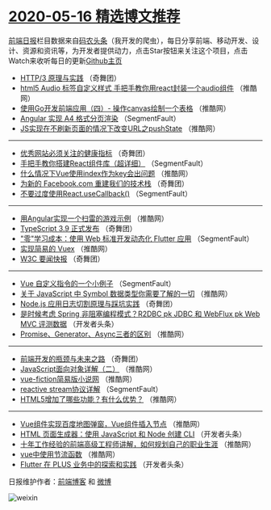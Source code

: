 # [2020-05-16 精选博文推荐](https://toutiao.qdkfweb.cn/date/2020/05/16)

[前端日报](https://qdkfweb.cn/c/news)栏目数据来自[码农头条](https://toutiao.qdkfweb.cn/)（我开发的爬虫），每日分享前端、移动开发、设计、资源和资讯等，为开发者提供动力，点击Star按钮来关注这个项目，点击Watch来收听每日的更新[Github主页](https://github.com/kujian/frontendDaily)
* [HTTP/3 原理与实践](https://toutiao.qdkfweb.cn/135105.html) （奇舞团）
* [html5 Audio 标签自定义样式 手把手教你用react封装一个audio组件](https://toutiao.qdkfweb.cn/142269.html) （推酷网）
* [使用Go开发前端应用（四）- 操作canvas绘制一个表格](https://toutiao.qdkfweb.cn/142280.html) （推酷网）
* [Angular 实现 A4 格式分页渲染](https://toutiao.qdkfweb.cn/142258.html) （SegmentFault）
* [JS实现在不刷新页面的情况下改变URL之pushState](https://toutiao.qdkfweb.cn/142270.html) （推酷网）

***
* [优秀网站必须关注的健康指标](https://toutiao.qdkfweb.cn/142297.html) （奇舞团）
* [手把手教你搭建React组件库（超详细）](https://toutiao.qdkfweb.cn/142259.html) （SegmentFault）
* [什么情况下Vue使用index作为key会出问题](https://toutiao.qdkfweb.cn/142271.html) （推酷网）
* [为新的 Facebook.com 重建我们的技术栈](https://toutiao.qdkfweb.cn/142299.html) （奇舞团）
* [不要过度使用React.useCallback()](https://toutiao.qdkfweb.cn/142260.html) （SegmentFault）

***
* [用Angular实现一个扫雷的游戏示例](https://toutiao.qdkfweb.cn/142272.html) （推酷网）
* [TypeScript 3.9 正式发布](https://toutiao.qdkfweb.cn/142300.html) （奇舞团）
* [&quot;零&quot;学习成本：使用 Web 标准开发动态化 Flutter 应用](https://toutiao.qdkfweb.cn/142261.html) （SegmentFault）
* [实现简易的 Vuex](https://toutiao.qdkfweb.cn/142273.html) （推酷网）
* [W3C 要闻快报](https://toutiao.qdkfweb.cn/142301.html) （奇舞团）

***
* [Vue 自定义指令的一个小例子](https://toutiao.qdkfweb.cn/142262.html) （SegmentFault）
* [关于 JavaScript 中 Symbol 数据类型你需要了解的一切](https://toutiao.qdkfweb.cn/142274.html) （推酷网）
* [Node.js 应用日志切割原理与踩坑实践](https://toutiao.qdkfweb.cn/142302.html) （奇舞团）
* [是时候考虑 Spring 非阻塞编程模式？R2DBC pk JDBC 和 WebFlux pk Web MVC 评测数据](https://toutiao.qdkfweb.cn/142263.html) （开发者头条）
* [Promise、Generator、Async三者的区别](https://toutiao.qdkfweb.cn/142275.html) （推酷网）

***
* [前端开发的瓶颈与未来之路](https://toutiao.qdkfweb.cn/142303.html) （奇舞团）
* [JavaScript面向对象详解（二）](https://toutiao.qdkfweb.cn/142265.html) （推酷网）
* [vue-fiction简易版小说网](https://toutiao.qdkfweb.cn/142276.html) （推酷网）
* [reactive stream协议详解](https://toutiao.qdkfweb.cn/142305.html) （SegmentFault）
* [HTML5增加了哪些功能？有什么优势？](https://toutiao.qdkfweb.cn/142266.html) （推酷网）

***
* [Vue组件实现百度地图弹窗，Vue组件插入节点](https://toutiao.qdkfweb.cn/142277.html) （推酷网）
* [HTML 页面生成器：使用 JavaScript 和 Node 创建 CLI](https://toutiao.qdkfweb.cn/142307.html) （开发者头条）
* [十年工作经验的前端高级工程师讲解，如何规划自己的职业生涯](https://toutiao.qdkfweb.cn/142267.html) （推酷网）
* [vue中使用节流函数](https://toutiao.qdkfweb.cn/142278.html) （推酷网）
* [Flutter 在 PLUS 业务中的探索和实践](https://toutiao.qdkfweb.cn/142308.html) （开发者头条）

日报维护作者：[前端博客](https://qdkfweb.cn/) 和 [微博](https://qdkfweb.cn/go/weibo)

![weixin](https://user-images.githubusercontent.com/3055447/38468989-651132ac-3b80-11e8-8e6b-15122322a9d7.png)
